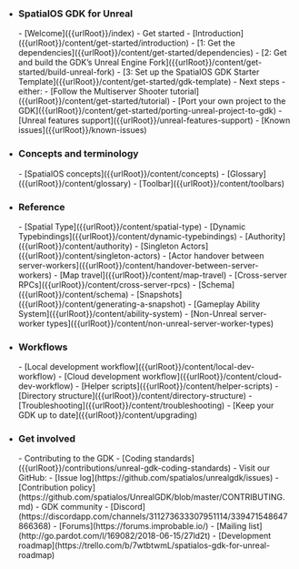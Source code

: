 - <h3>SpatialOS GDK for Unreal</h3>
    - [Welcome]({{urlRoot}}/index)
    - Get started
        - [Introduction]({{urlRoot}}/content/get-started/introduction)
        - [1: Get the dependencies]({{urlRoot}}/content/get-started/dependencies)
        - [2: Get and build the GDK’s Unreal Engine Fork]({{urlRoot}}/content/get-started/build-unreal-fork)
        - [3: Set up the SpatialOS GDK Starter Template]({{urlRoot}}/content/get-started/gdk-template)
        - Next steps - either:
            - [Follow the Multiserver Shooter tutorial]({{urlRoot}}/content/get-started/tutorial)
            - [Port your own project to the GDK]({{urlRoot}}/content/get-started/porting-unreal-project-to-gdk)
    - [Unreal features support]({{urlRoot}}/unreal-features-support)
    - [Known issues]({{urlRoot}}/known-issues)
- <h3>Concepts and terminology</h3>
    - [SpatialOS concepts]({{urlRoot}}/content/concepts)
    - [Glossary]({{urlRoot}}/content/glossary)
    - [Toolbar]({{urlRoot}}/content/toolbars)
- <h3>Reference</h3>
    - [Spatial Type]({{urlRoot}}/content/spatial-type)
    - [Dynamic Typebindings]({{urlRoot}}/content/dynamic-typebindings)
    - [Authority]({{urlRoot}}/content/authority)
    - [Singleton Actors]({{urlRoot}}/content/singleton-actors)
    - [Actor handover between server-workers]({{urlRoot}}/content/handover-between-server-workers)
    - [Map travel]({{urlRoot}}/content/map-travel)
    - [Cross-server RPCs]({{urlRoot}}/content/cross-server-rpcs)
    - [Schema]({{urlRoot}}/content/schema)
    - [Snapshots]({{urlRoot}}/content/generating-a-snapshot)
    - [Gameplay Ability System]({{urlRoot}}/content/ability-system)
    - [Non-Unreal server-worker types]({{urlRoot}}/content/non-unreal-server-worker-types)
- <h3>Workflows</h3>
    - [Local development workflow]({{urlRoot}}/content/local-dev-workflow)
    - [Cloud development workflow]({{urlRoot}}/content/cloud-dev-workflow)
    - [Helper scripts]({{urlRoot}}/content/helper-scripts)
    - [Directory structure]({{urlRoot}}/content/directory-structure)
    - [Troubleshooting]({{urlRoot}}/content/troubleshooting)
    - [Keep your GDK up to date]({{urlRoot}}/content/upgrading)
- <h3>Get involved</h3>
    - Contributing to the GDK
        - [Coding standards]({{urlRoot}}/contributions/unreal-gdk-coding-standards)
        - Visit our GitHub:
            - [Issue log](https://github.com/spatialos/unrealgdk/issues)
            - [Contribution policy](https://github.com/spatialos/UnrealGDK/blob/master/CONTRIBUTING.md)
    - GDK community  
        - [Discord](https://discordapp.com/channels/311273633307951114/339471548647866368)
        - [Forums](https://forums.improbable.io/)
        - [Mailing list](http://go.pardot.com/l/169082/2018-06-15/27ld2t)
        - [Development roadmap](https://trello.com/b/7wtbtwmL/spatialos-gdk-for-unreal-roadmap)
